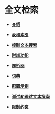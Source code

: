 # 全文检索<a name="ZH-CN_TOPIC_0289900577"></a>

-   **[介绍](介绍.md)**

-   **[表和索引](表和索引.md)**

-   **[控制文本搜索](控制文本搜索.md)**

-   **[附加功能](附加功能.md)**

-   **[解析器](解析器.md)**

-   **[词典](词典.md)**

-   **[配置示例](配置示例.md)**

-   **[测试和调试文本搜索](测试和调试文本搜索.md)**

-   **[限制约束](限制约束.md)**
